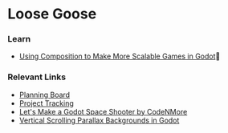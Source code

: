 # Loose Goose

### Learn
- [Using Composition to Make More Scalable Games in Godot](https://www.youtube.com/watch?v=rCu8vQrdDDI)

### Relevant Links
- [Planning Board](https://app.excalidraw.com/s/A8TN6h8uIkN/4Vta6kw7sM9)
- [Project Tracking](https://github.com/users/vieko/projects/2/views/1)
- [Let's Make a Godot Space Shooter by CodeNMore](https://www.youtube.com/playlist?list=PLah6faXAgguPlyHWM5G9in10UzRcdeb2R)
- [Vertical Scrolling Parallax Backgrounds in Godot](https://www.asmaloney.com/2021/02/code/vertical-scrolling-parallax-backgrounds-in-godot/)
